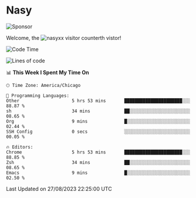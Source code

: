 # Nasy

<!--
<p align="center">
<img height="200" src="https://github-readme-stats.vercel.app/api?username=nasyxx&count_private=true&show_icons=true&theme=dracula&include_all_commits=true"/>
<img height="200" src="https://github-readme-stats.vercel.app/api/top-langs/?username=nasyxx&theme=dracula&hide=html,jupyter+notebook&count_private=true&show_icons=true"/>
</p>

  
----------------
-->

![Sponsor](https://img.shields.io/static/v1.svg?label=Sponsor&message=%E2%9D%A4&logo=GitHub&style=flat&color=pink)
 
Welcome, the ![nasyxx visitor counter](https://count.getloli.com/get/@nasyxx?theme=rule34)th vistor!
 
<!--START_SECTION:waka-->
![Code Time](http://img.shields.io/badge/Code%20Time-3%2C664%20hrs%2035%20mins-blue)

![Lines of code](https://img.shields.io/badge/From%20Hello%20World%20I%27ve%20Written-6.3%20million%20lines%20of%20code-blue)

📊 **This Week I Spent My Time On** 

```text
🕑︎ Time Zone: America/Chicago

💬 Programming Languages: 
Other                    5 hrs 53 mins       ██████████████████████░░░   88.87 % 
sh                       34 mins             ██░░░░░░░░░░░░░░░░░░░░░░░   08.65 % 
Org                      9 mins              █░░░░░░░░░░░░░░░░░░░░░░░░   02.44 % 
SSH Config               0 secs              ░░░░░░░░░░░░░░░░░░░░░░░░░   00.05 % 

🔥 Editors: 
Chrome                   5 hrs 53 mins       ██████████████████████░░░   88.85 % 
Zsh                      34 mins             ██░░░░░░░░░░░░░░░░░░░░░░░   08.65 % 
Emacs                    9 mins              █░░░░░░░░░░░░░░░░░░░░░░░░   02.50 % 
```


 Last Updated on 27/08/2023 22:25:00 UTC
<!--END_SECTION:waka-->

<!-- ![visitors](https://visitor-badge.laobi.icu/badge?page_id=nasyxx.nasyxx) -->
